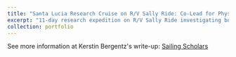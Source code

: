```yaml
---
title: "Santa Lucia Research Cruise on R/V Sally Ride: Co-Lead for Physical Oceanography Operations"
excerpt: "11-day research expedition on R/V Sally Ride investigating bottom-up drivers of productivity at the Santa Lucia Escarpment "
collection: portfolio
---
```


See more information at Kerstin Bergentz's write-up: [Sailing Scholars](https://scripps.ucsd.edu/news/sailing-scholars) 
